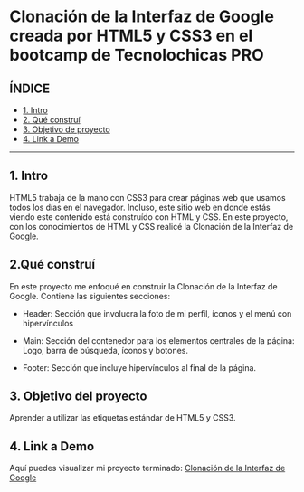 # Clonación de la Interfaz de Google creada por HTML5 y CSS3 en el bootcamp de Tecnolochicas PRO


## **ÍNDICE**

* [1. Intro](https://github.com/lbrgbrl/ClonaciondeGoogle#1-intro)
* [2. Qué construí](https://github.com/lbrgbrl/ClonaciondeGoogle#2qu%C3%A9-constru%C3%AD)
* [3. Objetivo de proyecto](https://github.com/lbrgbrl/ClonaciondeGoogle#3-objetivo-del-proyecto)
* [4. Link a Demo](https://github.com/lbrgbrl/ClonaciondeGoogle#4-link-a-demo)

****

## 1. Intro
HTML5 trabaja de la mano con CSS3 para crear páginas web que usamos todos los días en el navegador. Incluso, este sitio web en donde estás viendo este contenido está construído con HTML y CSS. En este proyecto, con los conocimientos de HTML y CSS realicé la Clonación de la Interfaz de Google.

## 2.Qué construí
En este proyecto me enfoqué en construir la Clonación de la Interfaz de Google.
Contiene las siguientes secciones:

* Header: Sección que involucra la foto de mi perfil, íconos y el menú con hipervínculos

* Main: Sección del contenedor para los elementos centrales de la página: Logo, barra de búsqueda, íconos y botones.

* Footer: Sección que incluye hipervínculos al final de la página.

## 3. Objetivo del proyecto
Aprender a utilizar las etiquetas estándar de HTML5 y CSS3.

## 4. Link a Demo
Aquí puedes visualizar mi proyecto terminado: [Clonación de la Interfaz de Google](#)
